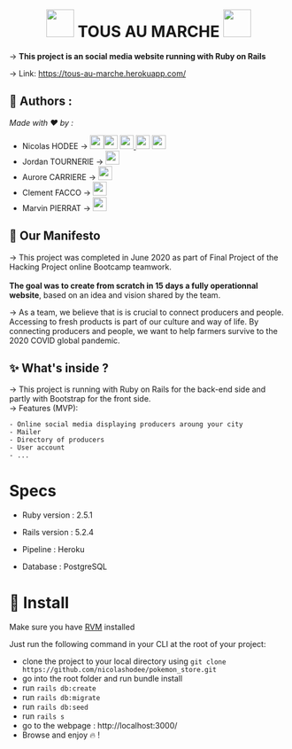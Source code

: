 <h1 align="center"><img src="https://image.flaticon.com/icons/png/512/1868/1868787.png" width="50" style="font-family: 'Oswald', sans-serif;" > TOUS AU MARCHE <img src="https://image.flaticon.com/icons/png/512/1868/1868787.png" width="50" ></h1>

→ **This project is an social media website running with Ruby on Rails**<br>

→ Link: https://tous-au-marche.herokuapp.com/ <br>


## 👤  Authors : 

_Made with ❤️ by :_

- Nicolas HODEE → 
[<img src="http://pngimg.com/uploads/github/github_PNG40.png" width="25" >](https://github.com/nicolashodee)[<img src="https://user-images.githubusercontent.com/59894954/79057092-9281bc00-7c5d-11ea-9392-783b52f9dae4.png" width="25" >](https://www.nicolashodee.com)  [<img src="https://www.crossfitchelles.com/wp-content/uploads/2019/03/linkedin-icon-logo-png-transparent.png" width="25" >  ](https://www.linkedin.com/in/nicolashodee)  [<img src="https://upload.wikimedia.org/wikipedia/commons/4/45/New_Logo_Gmail.svg" width="25" >](contact@nicolashodee.com)   [<img src="https://www.toomed.com/blog/wp-content/uploads/2018/09/new-instagram-logo-png-transparent.png" width="25" > ](https://www.instagram.com/nicolas_hodee_photography)<br> 
- Jordan TOURNERIE → 
[<img src="http://pngimg.com/uploads/github/github_PNG40.png" width="25" >](https://github.com/JordanT2310)<br>
- Aurore CARRIERE → 
[<img src="http://pngimg.com/uploads/github/github_PNG40.png" width="25" >](https://github.com/Titpioupiou)<br>
- Clement FACCO → 
[<img src="http://pngimg.com/uploads/github/github_PNG40.png" width="25" >](https://github.com/cfacco1)<br>
- Marvin PIERRAT → 
[<img src="http://pngimg.com/uploads/github/github_PNG40.png" width="25" >](https://github.com/Homarv)<br>

## 📅  Our Manifesto

→ This project was completed in June 2020 as part of Final Project of the Hacking Project online Bootcamp teamwork.<br><br> **The goal was to create from scratch in 15 days a fully operationnal website**, based on an idea and vision shared by the team.  

→ As a team, we believe that is is crucial to connect producers and people. Accessing to fresh products is part of our culture and way of life. By connecting producers and people, we want to help farmers survive to the 2020 COVID global pandemic.


## ✨ What's inside ?

→ This project is running with Ruby on Rails for the back-end side and partly with Bootstrap for the front side.<br> 
→ Features (MVP): 
```
- Online social media displaying producers aroung your city
- Mailer
- Directory of producers 
- User account 
- ...
```
#  Specs

* Ruby version : 2.5.1
* Rails version : 5.2.4
* Pipeline : Heroku

* Database : PostgreSQL

# 🚀 Install

Make sure you have [RVM](https://rvm.io/rvm/install) installed 

Just run the following command in your CLI at the root of your project:

  - clone the project to your local directory using `git clone https://github.com/nicolashodee/pokemon_store.git`
  - go into the root folder and run bundle install
  - run `rails db:create`
  - run `rails db:migrate`
  - run `rails db:seed`
  - run `rails s`
  - go to the webpage : http://localhost:3000/
  - Browse and enjoy 🔥 !

  
